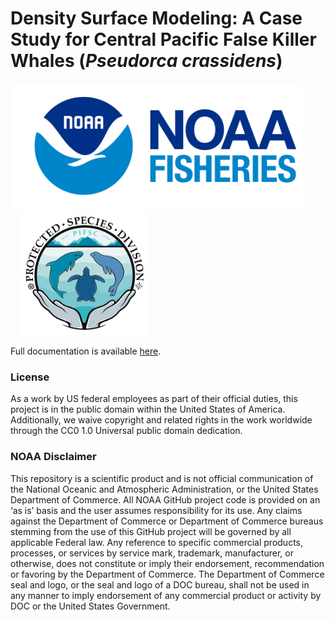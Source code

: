 <!-- README.md is generated from README.Rmd. Please edit that file -->
<!-- badges: start 
[![crawl status badge](https://dsjohnson.r-universe.dev/badges/crawl)](https://dsjohnson.r-universe.dev)
[![R-CMD-check](https://github.com/NMML/crawl/workflows/R-CMD-check/badge.svg)](https://github.com/NMML/crawl/actions)
[![Lifecycle: stable](https://img.shields.io/badge/lifecycle-stable-green.svg)](https://lifecycle.r-lib.org/articles/stages.html#stable)
 badges: end -->

# Density Surface Modeling: A Case Study for Central Pacific False Killer Whales (*Pseudorca crassidens*)

<p float="center">

<img src="img/noaa_fisheries.png" height="200"/>            
<img src="img/PSD.Dark.NoBackground.png" height="200"/>

</p>

Full documentation is available
[here](https://pifsc-protected-species-division.github.io/density_surface_modeling/).

### License

As a work by US federal employees as part of their official duties, this
project is in the public domain within the United States of America.
Additionally, we waive copyright and related rights in the work
worldwide through the CC0 1.0 Universal public domain dedication.

### NOAA Disclaimer

This repository is a scientific product and is not official
communication of the National Oceanic and Atmospheric Administration, or
the United States Department of Commerce. All NOAA GitHub project code
is provided on an ‘as is’ basis and the user assumes responsibility for
its use. Any claims against the Department of Commerce or Department of
Commerce bureaus stemming from the use of this GitHub project will be
governed by all applicable Federal law. Any reference to specific
commercial products, processes, or services by service mark, trademark,
manufacturer, or otherwise, does not constitute or imply their
endorsement, recommendation or favoring by the Department of Commerce.
The Department of Commerce seal and logo, or the seal and logo of a DOC
bureau, shall not be used in any manner to imply endorsement of any
commercial product or activity by DOC or the United States Government.

